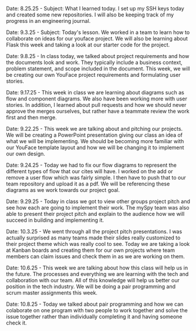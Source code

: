 Date: 8.25.25 - Subject: What I learned today. I set up my SSH keys today and created some new repositories. I will also be keeping track of my progress in an engineering journal.

Date: 9.3.25 - Subject: Today's lesson. We worked in a team to learn how to collaborate on ideas for our youface project. We will also be learning about Flask this week and taking a look at our starter code for the project.

Date: 9.8.25 - In class today, we talked about project requirements and how the documents look and work. They typically include a business context, problem statement, and scope included in the document. This week, we will be creating our own YouFace project requirements and formulating user stories.

Date: 9.17.25 - This week in class we are learning about diagrams such as flow and component diagrams. We also have been working more with user stories. In addition, I learned about pull requests and how we should never approve the merges ourselves, but rather have a teammate review the work first and then merge.

Date: 9.22.25 - This week we are talking about and pitching our projects. We will be creating a PowerPoint presentation giving our class an idea of what we will be implementing. We should be becoming more familiar with our YouFace template layout and how we will be changing it to implement our own design.

Date: 9.24.25 - Today we had to fix our flow diagrams to represent the different types of flow that our cites will have. I worked on the add or remove a user flow which was fairly simple. I then have to push that to our team repository and upload it as a pdf. We will be referencing these diagrams as we work towards our project goal.

Date: 9.29.25 - Today in class we got to view other groups project pitch and see how each are going to implement their work. The mySpy team was also able to present their project pitch and explain to the audience how we will succeed in building and implementing it.

Date: 10.3.25 - We went through all the project pitch presentations. I was actually surprised as many teams made their slides really customized to their project theme which was really cool to see. Today we are taking a look at Kanban boards and creating them for our own projects where team members can claim issues and check them in as we are working on them.

Date: 10.6.25 - This week we are talking about how this class will help us in the future. The processes and everything we are learning with the tech and collaboration with our team. All of this knowledge will help us better our position in the tech industry. We will be doing a pair programming and scrum master assignments this week.

Date: 10.8.25 - Today we talked about pair programming and how we can colaborate on one program with two people to work together and solve the issue together rather than individually completing it and having someone check it.   
